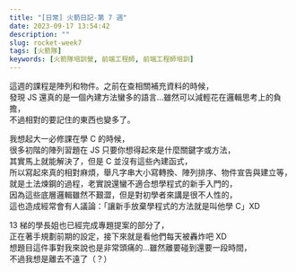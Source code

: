 ```yaml
---
title: "[日常] 火箭日記-第 7 週"
date: 2023-09-17 13:54:42
description: ""
slug: rocket-week7
tags: [火箭隊]
keywords: [火箭隊培訓營, 前端工程師, 前端工程師培訓]
---
```


這週的課程是陣列和物件。之前在查相關補充資料的時候，  
發現 JS 還真的是一個內建方法蠻多的語言...雖然可以減輕花在邏輯思考上的負擔，  
不過相對的要記住的東西也變多了。

<!-- truncate -->

我想起大一必修課在學 C 的時候，  
很多初階的陣列習題在 JS 只要你想得起來是什麼關鍵字或方法，  
其實馬上就能解決了，但是 C 並沒有這些內建函式，  
所以寫起來真的相對麻煩，舉凡字串大小寫轉換、陣列排序、物件宣告與建立等，  
就是土法煉鋼的過程，老實說還蠻不適合想學程式的新手入門的，  
因為這些底層邏輯雖然不艱澀，但是對初學者來講是很不人性的，  
這也造成經常會有人議論：「讓新手放棄學程式的方法就是叫他學 C」XD

13 梯的學長姐也已經完成專題提案的部分了，  
正在著手規劃前期的設定，接下來就是看他們每天被轟炸吧 XD  
想題目這件事對我來說也是非常頭痛的...雖然離要碰到還要一段時間，  
不過我想是離去不遠了（？）
